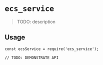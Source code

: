# `ecs_service`

> TODO: description

## Usage

```
const ecsService = require('ecs_service');

// TODO: DEMONSTRATE API
```
